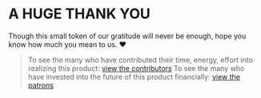 # A HUGE THANK YOU

Though this small token of our gratitude will never be enough, hope you know how much you mean to us. ❤️

> To see the many who have contributed their time, energy, effort into realizing this product: [view the contributors]()
To see the many who have invested into the future of this product financially: [view the patrons]()
